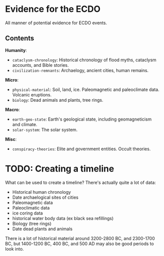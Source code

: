 # Evidence for the ECDO

All manner of potential evidence for ECDO events.

## Contents

**Humanity**:
- `cataclysm-chronology`: Historical chronology of flood myths, cataclysm accounts, and Bible stories.
- `civilization-remnants`: Archaelogy, ancient cities, human remains.

**Micro**:
- `physical-material`: Soil, land, ice. Paleomagnetic and paleoclimate data. Volcanic eruptions.
- `biology`: Dead animals and plants, tree rings.

**Macro**:
- `earth-geo-state`: Earth's geological state, including geomagneticism and climate.
- `solar-system`: The solar system.

**Misc**:
- `conspiracy-theories`: Elite and government entities. Occult theories.

# TODO: Creating a timeline

What can be used to create a timeline? There's actually quite a lot of data:
- Historical human chronology
- Date archaelogical sites of cities
- Paleomagnetic data
- Paleoclimatic data
- ice coring data
- historical water body data (ex black sea refillings)
- Biology (tree rings)
- Date dead plants and animals

There is a lot of historical material around 3200-2800 BC, and 2300-1700 BC, but 1400-1200 BC, 400 BC, and 500 AD may also be good periods to look into.